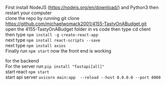 First install NodeJS (https://nodejs.org/en/download/) and Python3 then restart your computer  
clone the repo by running git clone https://github.com/michaelwomack2001/4155-TastyOnABudget.git  
open the 4155-TastyOnABudget folder in vs code then type cd client  
then type ```npm install -g create-react-app```  
next type ```npm install react-scripts --save```  
next type ```npm install axios```  
Finally run ```npm start``` now the front end is working  
  
for the backend  
For the server run ```pip install "fastapi[all]"```  
start react ```npm start```  
start api server ```uvicorn main:app  --reload --host 0.0.0.0 --port 8000```  
